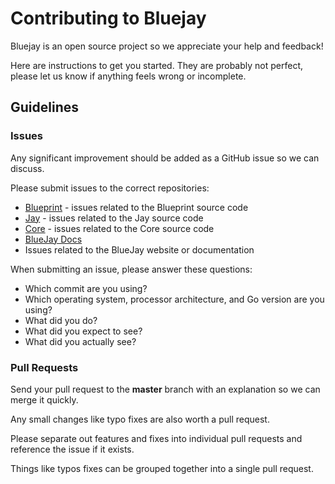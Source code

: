 # Contributing to Bluejay

Bluejay is an open source project so we appreciate your help and
feedback!

Here are instructions to get you started. They are probably not perfect, 
please let us know if anything feels wrong or incomplete.

## Guidelines

### Issues

Any significant improvement should be added as a GitHub issue so we can
discuss.

Please submit issues to the correct repositories:

- [Blueprint](https://jayesh/ocr-web-application/issues) - issues
related to the Blueprint source code
- [Jay](https://github.com/blue-jay/jay/issues) - issues related to
the Jay source code
- [Core](https://github.com/blue-jay/core/issues) - issues related to
the Core source code
- [BlueJay Docs](https://github.com/blue-jay/blue-jay.github.io.hugo/issues)
- Issues related to the BlueJay website or documentation

When submitting an issue, please answer these questions:

- Which commit are you using?
- Which operating system, processor architecture, and Go version are you using?
- What did you do?
- What did you expect to see?
- What did you actually see?

### Pull Requests

Send your pull request to the **master** branch with an explanation so
we can merge it quickly.

Any small changes like typo fixes are also worth a pull request.

Please separate out features and fixes into individual pull requests
and reference the issue if it exists.

Things like typos fixes can be grouped together into a single pull
request.
